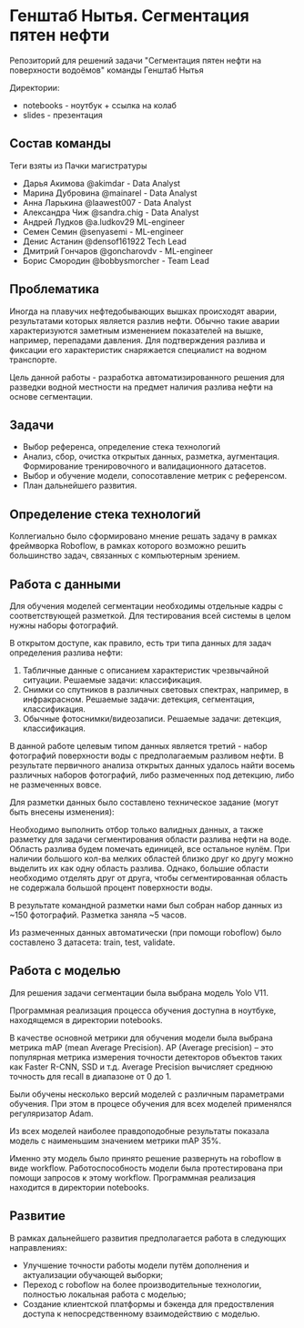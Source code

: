 # Генштаб Нытья. Сегментация пятен нефти
Репозиторий для решений задачи "Сегментация пятен нефти на поверхности водоёмов" команды Генштаб Нытья

Директории:
- notebooks - ноутбук + ссылка на колаб
- slides - презентация
## Состав команды
Теги взяты из Пачки магистратуры
- Дарья Акимова @akimdar - Data Analyst
- Марина Дубровина @mainarel - Data Analyst
- Анна Ларькина @laawest007 - Data Analyst
- Александра Чиж @sandra.chig - Data Analyst
- Андрей Лудков @a.ludkov29 ML-engineer
- Семен Семин @senyasemi - ML-engineer
- Денис Астанин @densof161922 Tech Lead
- Дмитрий Гончаров @goncharovdv - ML-engineer
- Борис Смородин @bobbysmorcher - Team Lead
## Проблематика
Иногда на плавучих нефтедобывающих вышках происходят аварии, результатами которых является разлив нефти. Обычно такие аварии характеризуются заметным изменением показателей на вышке, например, перепадами давления. Для подтверждения разлива и фиксации его характеристик снаряжается специалист на водном транспорте.

Цель данной работы - разработка автоматизированного решения для разведки водной местности на предмет наличия разлива нефти на основе сегментации.

## Задачи
* Выбор референса, определение стека технологий
* Анализ, сбор, очистка открытых данных, разметка, аугментация. Формирование тренировочного и валидационного датасетов.
* Выбор и обучение модели, сопосотавление метрик с референсом.
* План дальнейшего развития.

## Определение стека технологий

Коллегиально было сформировано мнение решать задачу в рамках фреймворка Roboflow, в рамках которого возможно решить большинство задач, связанных с компьютерным зрением.

## Работа с данными

Для обучения моделей сегментации необходимы отдельные кадры с соответствующей разметкой.
Для тестирования всей системы в целом нужны наборы фотографий.

В открытом доступе, как правило, есть три типа данных для задач определения разлива нефти:

1. Табличные данные с описанием характеристик чрезвычайной ситуации. Решаемые задачи:
классификация.
2. Снимки со спутников в различных световых спектрах, например, в инфракрасном. Решаемые
задачи: детекция, сегментация, классификация.
3. Обычные фотоснимки/видеозаписи. Решаемые задачи: детекция, классификация.

В данной работе целевым типом данных является третий - набор фотографий поверхности воды
с предполагаемым разливом нефти. В результате первичного анализа открытых данных удалось
найти восемь различных наборов фотографий, либо размеченных под детекцию, либо не
размеченных вовсе.

Для разметки данных было составлено техническое задание (могут быть внесены изменения):

Необходимо выполнить отбор только валидных данных, а также разметку для задачи сегментирования области разлива нефти на воде. Область разлива будем помечать единицей, все остальное нулём.  При наличии большого кол-ва мелких областей близко друг ко другу можно выделить их как одну область разлива. Однако, большие области необходимо отделять друг от друга, чтобы сегментированная область не содержала большой процент поверхности воды.

В результате командной разметки нами был собран набор данных из ~150 фотографий. Разметка заняла ~5 часов.

Из размеченных данных автоматически (при помощи roboflow) было составлено 3 датасета: train, test, validate.

## Работа с моделью

Для решения задачи сегментации была выбрана модель Yolo V11. 

Программная реализация процесса обучения доступна в ноутбуке, находящемся в директории notebooks.

В качестве основной метрики для обучения модели была выбрана метрика mAP (mean Average Precision). AP (Average precision) – это популярная метрика измерения точности детекторов объектов таких как Faster R-CNN, SSD и т.д. Average Precision вычисляет среднюю точность для recall в диапазоне от 0 до 1.

Были обучены несколько версий моделей с различным параметрами обучения. При этом в процесе обучения для всех моделей применялся регуляризатор Adam.

Из всех моделей наиболее правдоподобные результаты показала модель с наименьшим значением метрики mAP 35%.

Именно эту модель было принято решение развернуть на roboflow в виде workflow. Работоспособность модели была протестирована при помощи запросов к этому workflow. Программная реализация находится в директории notebooks.

## Развитие

В рамках дальнейшего развития предполагается работа в следующих направлениях:
* Улучшение точности работы модели путём дополнения и актуализации обучающей выборки;
* Переход с roboflow на более производительные технологии, полностью локальная работа с моделью;
* Создание клиентской платформы и бэкенда для предоствления доступа к непосредственному взаимодействию с моделью.


